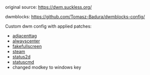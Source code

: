 original source: https://dwm.suckless.org/

dwmblocks: https://github.com/Tomasz-Badura/dwmblocks-config/

Custom dwm config with applied patches:
- [adjacenttag](https://dwm.suckless.org/patches/adjacenttag/dwm-adjacenttag-6.2.diff)
- [alwayscenter](https://dwm.suckless.org/patches/alwayscenter/dwm-alwayscenter-20200625-f04cac6.diff)
- [fakefullscreen](https://dwm.suckless.org/patches/fakefullscreen/dwm-fakefullscreen-20210714-138b405.diff)
- [steam](https://dwm.suckless.org/patches/steam/dwm-steam-6.2.diff)
- [status2d](https://dwm.suckless.org/patches/status2d/dwm-status2d-systray-6.4.diff)
- [statuscmd](https://dwm.suckless.org/patches/statuscmd/dwm-statuscmd-status2d-20210405-60bb3df.diff)
- changed modkey to windows key
